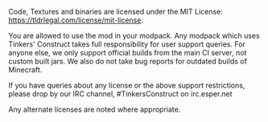 Code, Textures and binaries are licensed under the MIT License: https://tldrlegal.com/license/mit-license.

You are allowed to use the mod in your modpack. Any modpack which uses Tinkers' Construct takes full responsibility for user support queries. For anyone else, we only support official builds from the main CI server, not custom built jars. We also do not take bug reports for outdated builds of Minecraft.

If you have queries about any license or the above support restrictions, please drop by our IRC channel, #TinkersConstruct on irc.esper.net

Any alternate licenses are noted where appropriate.